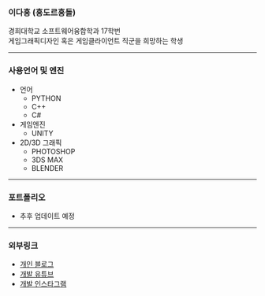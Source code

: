 
###  이다흥 (흥도르흥돌)
경희대학교 소프트웨어융합학과 17학번 <br>
게임그래픽디자인 혹은 게임클라이언트 직군을 희망하는 학생

---

### 사용언어 및 엔진
- 언어
  - PYTHON
  - C++
  - C#
- 게임엔진
  - UNITY
- 2D/3D 그래픽
  - PHOTOSHOP
  - 3DS MAX
  - BLENDER
  
---

### 포트폴리오
- 추후 업데이트 예정

---

### 외부링크
- [개인 블로그](https://daheung.blogspot.com/ "개인 블로그")
- [개발 유튜브](https://www.youtube.com/channel/UCmlTzrH3QfT-sgIcCIC_77g "개발 유튜브")
- [개발 인스타그램](https://www.instagram.com/daheung_gamedev/ "개발 인스타그램")

<!---
heungdol/heungdol is a ✨ special ✨ repository because its `README.md` (this file) appears on your GitHub profile.
You can click the Preview link to take a look at your changes.
--->
